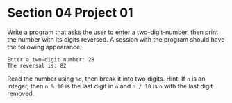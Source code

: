 # Section 04 Project 01

Write a program that asks the user to enter a two-digit-number, then print the number with its digits reversed. A session with the program should have the following appearance:

```text
Enter a two-digit number: 28
The reversal is: 82
```

Read the number using `%d`, then break it into two digits. Hint: If `n` is an integer, then `n % 10` is the last digit in `n` and `n / 10` is `n` with the last digit removed.
